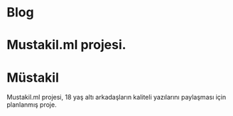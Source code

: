 # Blog
Mustakil.ml projesi.
=======
# Müstakil
Mustakil.ml projesi,
18 yaş altı arkadaşların kaliteli yazılarını paylaşması için planlanmış proje.
